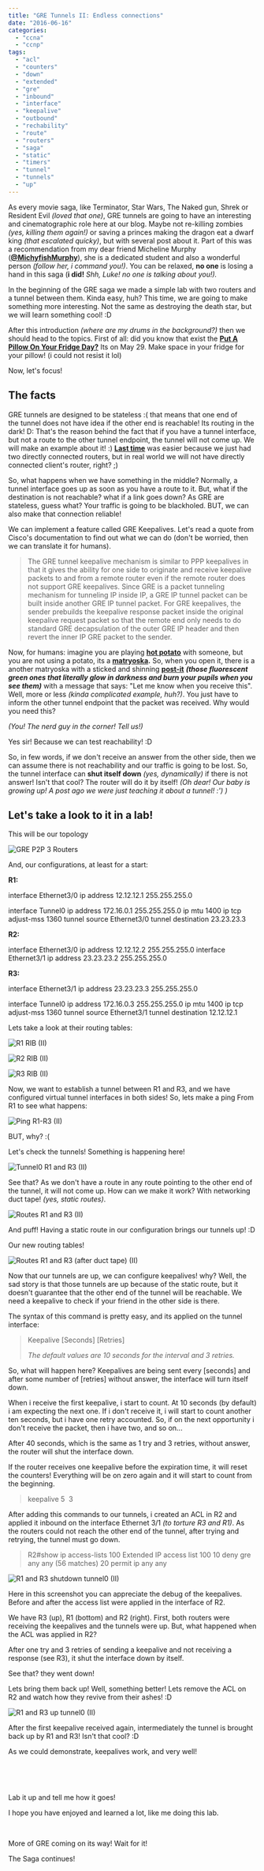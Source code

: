 ```yaml
---
title: "GRE Tunnels II: Endless connections"
date: "2016-06-16"
categories: 
  - "ccna"
  - "ccnp"
tags: 
  - "acl"
  - "counters"
  - "down"
  - "extended"
  - "gre"
  - "inbound"
  - "interface"
  - "keepalive"
  - "outbound"
  - "rechability"
  - "route"
  - "routers"
  - "saga"
  - "static"
  - "timers"
  - "tunnel"
  - "tunnels"
  - "up"
---
```


As every movie saga, like Terminator, Star Wars, The Naked gun, Shrek or Resident Evil _(loved that one)_, GRE tunnels are going to have an interesting and cinematographic role here at our blog. Maybe not re-killing zombies _(yes, killing them again!)_ or saving a princes making the dragon eat a dwarf king _(that escalated quicky)_, but with several post about it. Part of this was a recommendation from my dear friend Micheline Murphy (**[@MichyfishMurphy](https://twitter.com/MichyfishMurphy?lang=cs)**), she is a dedicated student and also a wonderful person _(follow her, i command you!)_. You can be relaxed, **no one** is losing a hand in this saga (**i did!** _Shh, Luke! no one is talking about you!)._

In the beginning of the GRE saga we made a simple lab with two routers and a tunnel between them. Kinda easy, huh? This time, we are going to make something more interesting. Not the same as destroying the death star, but we will learn something cool! :D

After this introduction _(where are my drums in the background?)_ then we should head to the topics. First of all: did you know that exist the **[Put A Pillow On Your Fridge Day?](http://www.thefactsite.com/2013/02/put-pillow-on-your-fridge-day.html)** Its on May 29. Make space in your fridge for your pillow! (i could not resist it lol)

Now, let's focus!

## **The facts**

GRE tunnels are designed to be stateless :( that means that one end of the tunnel does not have idea if the other end is reachable! Its routing in the dark! D: That's the reason behind the fact that if you have a tunnel interface, but not a route to the other tunnel endpoint, the tunnel will not come up. We will make an example about it! :) **[Last time](https://recurseit.wordpress.com/2016/06/04/gre-tunnels/)** was easier because we just had two directly connected routers, but in real world we will not have directly connected client's router, right? ;)

So, what happens when we have something in the middle? Normally, a tunnel interface goes up as soon as you have a route to it. But, what if the destination is not reachable? what if a link goes down? As GRE are stateless, guess what? Your traffic is going to be blackholed. BUT, we can also make that connection reliable!

We can implement a feature called GRE Keepalives. Let's read a quote from Cisco's documentation to find out what we can do (don't be worried, then we can translate it for humans).

> The GRE tunnel keepalive mechanism is similar to PPP keepalives in that it gives the ability for one side to originate and receive keepalive packets to and from a remote router even if the remote router does not support GRE keepalives. Since GRE is a packet tunneling mechanism for tunneling IP inside IP, a GRE IP tunnel packet can be built inside another GRE IP tunnel packet. For GRE keepalives, the sender prebuilds the keepalive response packet inside the original keepalive request packet so that the remote end only needs to do standard GRE decapsulation of the outer GRE IP header and then revert the inner IP GRE packet to the sender.

Now, for humans: imagine you are playing **[hot potato](https://en.wikipedia.org/wiki/Hot_potato_(game))** with someone, but you are not using a potato, its a **[matryoska](https://en.wikipedia.org/wiki/Matryoshka_doll).** So, when you open it, there is a another matryoska with a sticked and shinning **[post-it](http://www.post-it.com/3M/en_US/post-it/?WT.mc_id=www.post-it.com)** **_(those fluorescent green ones that literally glow in darkness and burn your pupils when you see them)_** with a message that says: "Let me know when you receive this". Well, more or less _(kinda complicated example, huh?)_. You just have to inform the other tunnel endpoint that the packet was received. Why would you need this?

_(You! The nerd guy in the corner! Tell us!)_

Yes sir! Because we can test reachability! :D

So, in few words, if we don't receive an answer from the other side, then we can assume there is not reachability and our traffic is going to be lost. So, the tunnel interface can **shut itself down** _(yes, dynamically)_ if there is not answer! Isn't that cool? The router will do it by itself! _(Oh dear! Our baby is growing up! A post ago we were just teaching it about a tunnel! :') )_

## **Let's take a look to it in a lab!**

This will be our topology

![GRE P2P 3 Routers](images/gre-p2p-3-routers.png)

And, our configurations, at least for a start:

**R1:**

interface Ethernet3/0 ip address 12.12.12.1 255.255.255.0

interface Tunnel0 ip address 172.16.0.1 255.255.255.0 ip mtu 1400 ip tcp adjust-mss 1360 tunnel source Ethernet3/0 tunnel destination 23.23.23.3

**R2:**

interface Ethernet3/0 ip address 12.12.12.2 255.255.255.0 interface Ethernet3/1 ip address 23.23.23.2 255.255.255.0

**R3:**

interface Ethernet3/1 ip address 23.23.23.3 255.255.255.0

interface Tunnel0 ip address 172.16.0.3 255.255.255.0 ip mtu 1400 ip tcp adjust-mss 1360 tunnel source Ethernet3/1 tunnel destination 12.12.12.1

Lets take a look at their routing tables:

![R1 RIB (II)](images/r1-rib-ii.png)

![R2 RIB (II)](images/r2-rib-ii.png)

![R3 RIB (II)](images/r3-rib-ii.png)

Now, we want to establish a tunnel between R1 and R3, and we have configured virtual tunnel interfaces in both sides! So, lets make a ping From R1 to see what happens:

![Ping R1-R3 (II)](images/ping-r1-r3-ii.png)

BUT, why? :(

Let's check the tunnels! Something is happening here!

![Tunnel0 R1 and R3 (II)](images/tunnel0-r1-and-r3-ii.png)

See that? As we don't have a route in any route pointing to the other end of the tunnel, it will not come up. How can we make it work? With networking duct tape! _(yes, static routes)_.

![Routes R1 and R3 (II)](images/routes-r1-and-r3-ii.png)

And puff! Having a static route in our configuration brings our tunnels up! :D

Our new routing tables!

![Routes R1 and R3 (after duct tape) (II)](images/routes-r1-and-r3-after-duct-tape-ii.png)

Now that our tunnels are up, we can configure keepalives! why? Well, the sad story is that those tunnels are up because of the static route, but it doesn't guarantee that the other end of the tunnel will be reachable. We need a keepalive to check if your friend in the other side is there.

The syntax of this command is pretty easy, and its applied on the tunnel interface:

> Keepalive \[Seconds\] \[Retries\]
> 
> _The default values are 10 seconds for the interval and 3 retries._

So, what will happen here? Keepalives are being sent every \[seconds\] and after some number of \[retries\] without answer, the interface will turn itself down.

When i receive the first keepalive, i start to count. At 10 seconds (by default) i am expecting the next one. If i don't receive it, i will start to count another ten seconds, but i have one retry accounted. So, if on the next opportunity i don't receive the packet, then i have two, and so on...

After 40 seconds, which is the same as 1 try and 3 retries, without answer, the router will shut the interface down.

If the router receives one keepalive before the expiration time, it will reset the counters! Everything will be on zero again and it will start to count from the beginning.

> keepalive 5  3

After adding this commands to our tunnels, i created an ACL in R2 and applied it inbound on the interface Ethernet 3/1 _(to torture R3 and R1)_. As the routers could not reach the other end of the tunnel, after trying and retrying, the tunnel must go down.

> R2#show ip access-lists 100 Extended IP access list 100 10 deny gre any any (56 matches) 20 permit ip any any

![R1 and R3 shutdown tunnel0 (II)](images/r1-and-r3-shutdown-tunnel0-ii1.png)

Here in this screenshot you can appreciate the debug of the keepalives. Before and after the access list were applied in the interface of R2.

We have R3 (up), R1 (bottom) and R2 (right). First, both routers were receiving the keepalives and the tunnels were up. But, what happened when the ACL was applied in R2?

After one try and 3 retries of sending a keepalive and not receiving a response (see R3), it shut the interface down by itself.

See that? they went down!

Lets bring them back up! Well, something better! Lets remove the ACL on R2 and watch how they revive from their ashes! :D

![R1 and R3 up tunnel0 (II)](images/r1-and-r3-up-tunnel0-ii.png)

After the first keepalive received again, intermediately the tunnel is brought back up by R1 and R3! Isn't that cool? :D

As we could demonstrate, keepalives work, and very well!

 

 

Lab it up and tell me how it goes!

I hope you have enjoyed and learned a lot, like me doing this lab.

 

More of GRE coming on its way! Wait for it!

The Saga continues!

